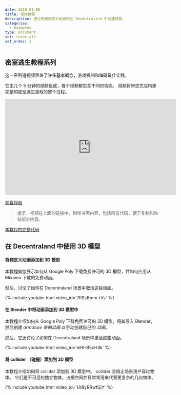 ```yaml
---
date: 2018-01-06
title: 视频教程
description: 通过视频向您介绍如何在 Decentraland 中创建场景。
categories:
  - examples
type: Document
set: tutorials
set_order: 3
---
```


## 密室逃生教程系列

这一系列短视频涵盖了许多基本概念，游戏机制和编码最佳实践。

它由几个 5 分钟的视频组成，每个视频都包含不同的功能。 视频将带您完成构建完整的密室逃生游戏的整个过程。

<iframe width="560" height="315" src="https://www.youtube.com/embed/j7XbiTZ9GN0" frameborder="0" allow="accelerometer; autoplay; encrypted-media; gyroscope; picture-in-picture" allowfullscreen></iframe>

[观看视频](https://hardlydifficult.github.io/dcl-escape-room-tutorial/)

> 提示：视频在上面的链接中，附带书面内容，包括所有代码，便于复制和粘贴部分内容。

[本教程的完整代码](https://github.com/HardlyDifficult/dcl-escape-room-tutorial).


## 在 Decentraland 中使用 3D 模型

#### 将预定义动画添加到 3D 模型

本教程向您展示如何从 Google Poly 下载免费许可的 3D 模型，并如何应用从 Mixamo 下载的免费动画。

然后，讨论了如何在 Decentraland 场景中激活这些动画。

{%  include youtube.html video_id='7RSsBmm-rVs'  %}

#### 在 Blender 中将动画添加到 3D 模型中

本教程介绍如何从 Google Poly 下载免费许可的 3D 模型，将其导入 Blender，然后创建 _armature 骨骼动画_ 以手动创建自己的 _动画_。

然后，它还讨论了如何在 Decentraland 场景中激活这些动画。

{%  include youtube.html video_id='eiHI-B5cH4k'  %}

#### 将 collider （碰撞）添加到 3D 模型

本教程介绍如何将 collider 添加到 3D 模型中。 collider 会阻止场景用户穿过物体。 它们是不可见的独立物体，占据空间并且常常用来代替更复杂的几何物体。

{%  include youtube.html video_id='UrByRRwfGjY'  %}

<!--
## Decentraland 场景中的高级编码

#### 点唱机

**按钮，声音和从数组中渲染**

本教程介绍如何设计点唱机。 它包括一系列可以与之交互的动画按钮，每个按钮触发不同歌曲的播放。

为配合视频，本教程包含有[书面指南](https://steemit.com/tutorial/@hardlydifficult/decentraland-tutorial-creating-a-music-jukebox) 

{%  include youtube.html video_id='_K8FUg0dl0c'  %}

#### 狗

**使用简单 AI 的角色，事件处理和状态机使用**

本教程将介绍如何处理 Decentraland 场景中角色的一些基本行为。这个场景中的狗会做以下事情：

- 自行随机坐下或站立。
- 如果您单击狗，它会从站立变为坐下。
- 如果你点击水碗，它走向它并喝水。
- 如果你走进场景的边界，狗会跟着你，然后坐在你面前。

与视频配套，本教程还包含[书面指南](https://steemit.com/tutorial/@hardlydifficult/decentraland-tutorial-basic-ai-with-block-dog) 。

{%  include youtube.html video_id='61ppyctd-88'  %}

#### 塔防游戏

**随机内容生成、路径跟踪、事件处理、从数组中渲染和计分**

本教程展示了如何在 Decentraland 构建一个简单但功能齐全的游戏。它告诉你如何创建一个塔防游戏，包括：

- 一个随机生成的路径
- 随机位置出现的陷阱
- 一系列沿着生成的路径向下移动的敌人实体
- 一种通过陷阱杀死这些敌人的方法
- 得分板
- 复位按钮
- 支持多个玩家

本教程包括一个[书面指南](https://steemit.com/tutorial/@hardlydifficult/decentraland-tutorial-a-simple-tower-defense-game) 与视频配套。

{%  include youtube.html video_id='XPcMaGtX37k'  %}

#### 狗、猫、老鼠和奶酪游戏

**基于堆栈的有限状态机，带有 a\* 的路径查找，随机内容生成，自定义事件处理**

本教程展示了如何构建一个更复杂的场景，包括捕食者和猎物，它们可以在老鼠、猫或狗中互换。 每只动物都有一个基于堆栈的有限状态机（FSM）来管理它的 AI。 每只动物都使用 a\* 路径算法来绕过障碍物和其他动物。

本教程包含有配合视频的[书面指南](https://steemit.com/tutorial/@hardlydifficult/decentraland-tutorial-dog-cat-mouse-cheese-using-a-fsm)。

{%  include youtube.html video_id='Ur9YyycvhEE'  %}
-->